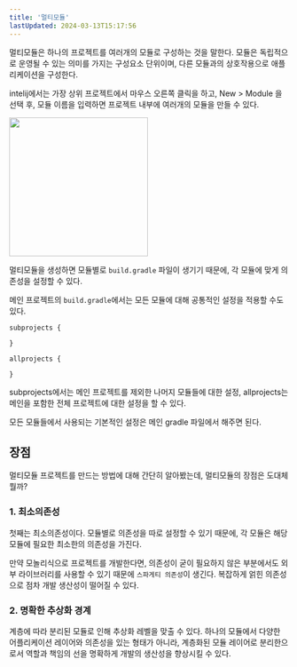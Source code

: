 ```yaml
---
title: '멀티모듈'
lastUpdated: 2024-03-13T15:17:56
---
```


멀티모듈은 하나의 프로젝트를 여러개의 모듈로 구성하는 것을 말한다. 모듈은 독립적으로 운영될 수 있는 의미를 가지는 구성요소 단위이며, 다른 모듈과의 상호작용으로 애플리케이션을 구성한다.

intelij에서는 가장 상위 프로젝트에서 마우스 오른쪽 클릭을 하고, New > Module 을 선택 후, 모듈 이름을 입력하면 프로젝트 내부에 여러개의 모듈을 만들 수 있다.

<img src=https://user-images.githubusercontent.com/81006587/197389221-bbb3533a-72b6-45aa-b37a-c65a5f95a756.png height=250px/>

멀티모듈을 생성하면 모듈별로 `build.gradle` 파일이 생기기 때문에, 각 모듈에 맞게 의존성을 설정할 수 있다.

메인 프로젝트의 `build.gradle`에서는 모든 모듈에 대해 공통적인 설정을 적용할 수도 있다.

```
subprojects {

}

allprojects {

}
```

subprojects에서는 메인 프로젝트를 제외한 나머지 모듈들에 대한 설정, allprojects는 메인을 포함한 전체 프로젝트에 대한 설정을 할 수 있다.

모든 모듈들에서 사용되는 기본적인 설정은 메인 gradle 파일에서 해주면 된다.

## 장점

멀티모듈 프로젝트를 만드는 방법에 대해 간단히 알아봤는데, 멀티모듈의 장점은 도대체 뭘까?

### 1. 최소의존성

첫째는 최소의존성이다. 모듈별로 의존성을 따로 설정할 수 있기 때문에, 각 모듈은 해당 모듈에 필요한 최소한의 의존성을 가진다.

만약 모놀리식으로 프로젝트를 개발한다면, 의존성이 굳이 필요하지 않은 부분에서도 외부 라이브러리를 사용할 수 있기 때문에 `스파게티 의존성`이 생긴다. 복잡하게 얽힌 의존성으로 점차 개발 생산성이 떨어질 수 있다. 

### 2. 명확한 추상화 경계

계층에 따라 분리된 모듈로 인해 추상화 레벨을 맞출 수 있다. 하나의 모듈에서 다양한 어플리케이션 레이어와 의존성을 있는 형태가 아니라, 계층화된 모듈 레이어로 분리한으로서 역할과 책임의 선을 명확하게 개발의 생산성을 향상시킬 수 있다.